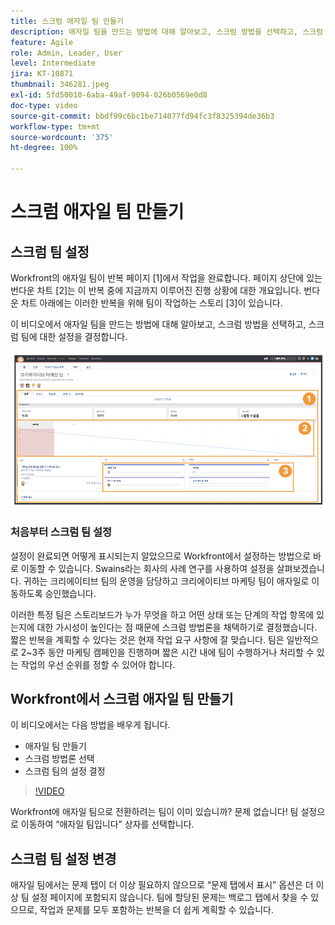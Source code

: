 ```yaml
---
title: 스크럼 애자일 팀 만들기
description: 애자일 팀을 만드는 방법에 대해 알아보고, 스크럼 방법을 선택하고, 스크럼 팀에 대한 설정을 결정합니다.
feature: Agile
role: Admin, Leader, User
level: Intermediate
jira: KT-10871
thumbnail: 346281.jpeg
exl-id: 5fd50010-6aba-49af-9094-026b0569e0d8
doc-type: video
source-git-commit: bbdf99c6bc1be714077fd94fc3f8325394de36b3
workflow-type: tm+mt
source-wordcount: '375'
ht-degree: 100%

---
```


# 스크럼 애자일 팀 만들기

## 스크럼 팀 설정

Workfront의 애자일 팀이 반복 페이지 [1]에서 작업을 완료합니다. 페이지 상단에 있는 번다운 차트 [2]는 이 반복 중에 지금까지 이루어진 진행 상황에 대한 개요입니다. 번다운 차트 아래에는 이러한 반복을 위해 팀이 작업하는 스토리 [3]이 있습니다.

이 비디오에서 애자일 팀을 만드는 방법에 대해 알아보고, 스크럼 방법을 선택하고, 스크럼 팀에 대한 설정을 결정합니다.

![팀 페이지](assets/scrum-agile-team-page.png)

### 처음부터 스크럼 팀 설정

설정이 완료되면 어떻게 표시되는지 알았으므로 Workfront에서 설정하는 방법으로 바로 이동할 수 있습니다. Swains라는 회사의 사례 연구를 사용하여 설정을 살펴보겠습니다. 귀하는 크리에이티브 팀의 운영을 담당하고 크리에이티브 마케팅 팀이 애자일로 이동하도록 승인했습니다.


이러한 특정 팀은 스토리보드가 누가 무엇을 하고 어떤 상태 또는 단계의 작업 항목에 있는지에 대한 가시성이 높인다는 점 때문에 스크럼 방법론을 채택하기로 결정했습니다. 짧은 반복을 계획할 수 있다는 것은 현재 작업 요구 사항에 잘 맞습니다. 팀은 일반적으로 2~3주 동안 마케팅 캠페인을 진행하며 짧은 시간 내에 팀이 수행하거나 처리할 수 있는 작업의 우선 순위를 정할 수 있어야 합니다.

## Workfront에서 스크럼 애자일 팀 만들기

이 비디오에서는 다음 방법을 배우게 됩니다.

- 애자일 팀 만들기
- 스크럼 방법론 선택
- 스크럼 팀의 설정 결정

>[!VIDEO](https://video.tv.adobe.com/v/346281/?quality=12&learn=on&enablevpops=1)

Workfront에 애자일 팀으로 전환하려는 팀이 이미 있습니까? 문제 없습니다! 팀 설정으로 이동하여 “애자일 팀입니다” 상자를 선택합니다.



## 스크럼 팀 설정 변경

애자일 팀에서는 문제 탭이 더 이상 필요하지 않으므로 “문제 탭에서 표시” 옵션은 더 이상 팀 설정 페이지에 포함되지 않습니다. 팀에 할당된 문제는 백로그 탭에서 찾을 수 있으므로, 작업과 문제를 모두 포함하는 반복을 더 쉽게 계획할 수 있습니다.
